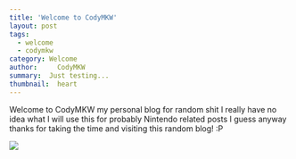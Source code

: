 ```yaml
---
title: 'Welcome to CodyMKW'
layout: post
tags:
  - welcome
  - codymkw
category: Welcome
author:     CodyMKW
summary:  Just testing...
thumbnail:  heart
---
```

Welcome to CodyMKW my personal blog for random shit I really have no idea what I will use this for probably Nintendo related posts I guess anyway thanks for taking the time and visiting this random blog! :P

![](https://i.imgur.com/Kz9Az9a.gif)
